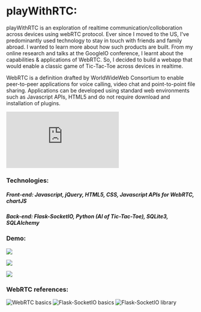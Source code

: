 # playWithRTC:

playWithRTC is an exploration of realtime communication/colloboration across devices using webRTC protocol. Ever since I moved to the US, I've predominantly used technology to stay in touch with friends and family abroad. I wanted to learn more about how such products are built. From my online research and talks at the GoogleIO conference, I learnt about the capabilities & applications of WebRTC. So, I decided to build a webapp that would enable a classic game of Tic-Tac-Toe across devices in realtime.

WebRTC is a definition drafted by WorldWideWeb Consortium to enable peer-to-peer applications for voice calling, video chat and point-to-point file sharing. Applications can be developed using standard web environments such as Javascript APIs, HTML5 and do not require download and installation of plugins.

![Spec](http://dev.w3.org/2011/webrtc/editor/webrtc.html)

### Technologies:

##### Front-end: Javascript, jQuery, HTML5, CSS, Javascript APIs for WebRTC, chartJS 
##### Back-end: Flask-SocketIO, Python (AI of Tic-Tac-Toe), SQLite3, SQLAlchemy

### Demo:

![](https://github.com/jyotheee/playWithRTC/blob/master/static/images/playWithRTC1.png)

![](https://github.com/jyotheee/playWithRTC/blob/master/static/images/playWithRTC4.png)

![](https://github.com/jyotheee/playWithRTC/blob/master/static/images/playWithRTC6.png)


### WebRTC references:

![WebRTC basics](http://www.html5rocks.com/en/tutorials/webrtc/basics/)
![Flask-SocketIO basics](http://blog.miguelgrinberg.com/post/easy-websockets-with-flask-and-gevent)
![Flask-SocketIO library](http://flask-socketio.readthedocs.org/en/latest/)
